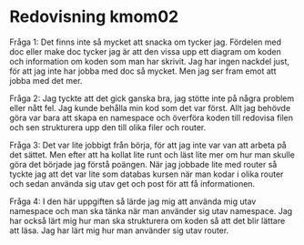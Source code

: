 ---
---
Redovisning kmom02
=========================

Fråga 1: Det finns inte så mycket att snacka om tycker jag. Fördelen med doc eller make doc tycker jag är att den vissa upp ett diagram om koden och information om koden som man har skrivit. Jag har ingen nackdel just, för att jag inte har jobba med doc så mycket. Men jag ser fram emot att jobba med det mer.

Fråga 2: Jag tyckte att det gick ganska bra, jag stötte inte på några problem eller nått fel. Jag kunde behålla min kod som det var först. Allt jag behövde göra var bara att skapa en namespace och överföra koden till redovisa filen och sen strukturera upp den till olika filer och router.

Fråga 3: Det var lite jobbigt från börja, för att jag inte var van att arbeta på det sättet. Men efter att ha kollat lite runt och läst lite mer om hur man skulle göra det började jag förstå poängen. När jag jobbade lite med router så tyckte jag att det var lite som databas kursen när man kodar i olika router och sedan använda sig utav get och post för att få informationen.

Fråga 4: I den här uppgiften så lärde jag mig att använda mig utav namespace och man ska tänka när man använder sig utav namespace. Jag har också lärt mig hur man ska strukturera om koden så att det blir lättare att läsa. Jag har lärt mig hur man använder sig utav router.
    
